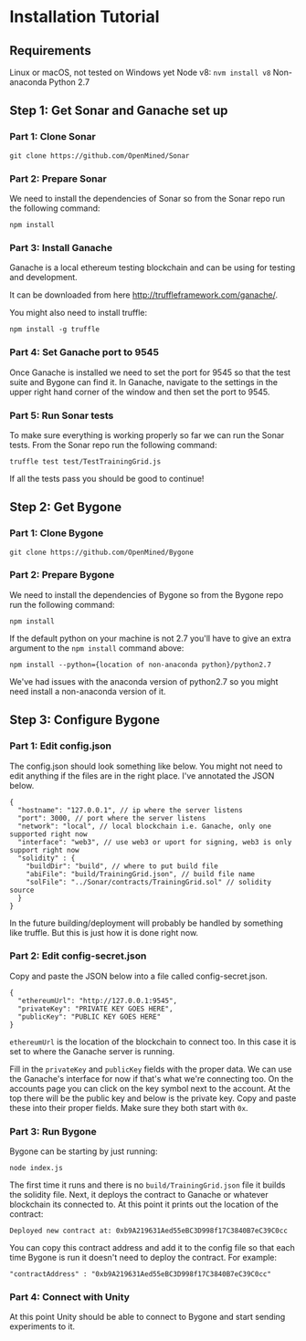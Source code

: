 # Installation Tutorial

## Requirements

Linux or macOS, not tested on Windows yet
Node v8: `nvm install v8`
Non-anaconda Python 2.7

## Step 1: Get Sonar and Ganache set up

### Part 1: Clone Sonar

`git clone https://github.com/OpenMined/Sonar`

### Part 2: Prepare Sonar

We need to install the dependencies of Sonar so from the Sonar repo run the following command:

`npm install`

### Part 3: Install Ganache

Ganache is a local ethereum testing blockchain and can be using for testing and development.

It can be downloaded from here http://truffleframework.com/ganache/.

You might also need to install truffle:

`npm install -g truffle`

### Part 4: Set Ganache port to 9545

Once Ganache is installed we need to set the port for 9545 so that the test suite and Bygone can find it. In Ganache, navigate to the settings in the upper right hand corner of the window and then set the port to 9545.

### Part 5: Run Sonar tests

To make sure everything is working properly so far we can run the Sonar tests. From the Sonar repo run the following command:

`truffle test test/TestTrainingGrid.js`

If all the tests pass you should be good to continue!

## Step 2: Get Bygone

### Part 1: Clone Bygone

`git clone https://github.com/OpenMined/Bygone`

### Part 2: Prepare Bygone

We need to install the dependencies of Bygone so from the Bygone repo run the following command:

`npm install`

If the default python on your machine is not 2.7 you'll have to give an extra argument to the `npm install` command above:

`npm install --python={location of non-anaconda python}/python2.7`

We've had issues with the anaconda version of python2.7 so you might need install a non-anaconda version of it.

## Step 3: Configure Bygone

### Part 1: Edit config.json

The config.json should look something like below. You might not need to edit anything if the files are in the right place. I've annotated the JSON below.

```
{
  "hostname": "127.0.0.1", // ip where the server listens
  "port": 3000, // port where the server listens
  "network": "local", // local blockchain i.e. Ganache, only one supported right now
  "interface": "web3", // use web3 or uport for signing, web3 is only support right now
  "solidity" : {
    "buildDir": "build", // where to put build file
    "abiFile": "build/TrainingGrid.json", // build file name
    "solFile": "../Sonar/contracts/TrainingGrid.sol" // solidity source
  }
}
```

In the future building/deployment will probably be handled by something like truffle. But this is just how it is done right now.

### Part 2: Edit config-secret.json

Copy and paste the JSON below into a file called config-secret.json.

```
{
  "ethereumUrl": "http://127.0.0.1:9545",
  "privateKey": "PRIVATE KEY GOES HERE",
  "publicKey": "PUBLIC KEY GOES HERE"
}
```

`ethereumUrl` is the location of the blockchain to connect too. In this case it is set to where the Ganache server is running.

Fill in the `privateKey` and `publicKey` fields with the proper data. We can use the Ganache's interface for now if that's what we're connecting too. On the accounts page you can click on the key symbol next to the account. At the top there will be the public key and below is the private key. Copy and paste these into their proper fields. Make sure they both start with `0x`.

### Part 3: Run Bygone

Bygone can be starting by just running:

`node index.js`

The first time it runs and there is no `build/TrainingGrid.json` file it builds the solidity file. Next, it deploys the contract to Ganache or whatever blockchain its connected to. At this point it prints out the location of the contract:

`Deployed new contract at: 0xb9A219631Aed55eBC3D998f17C3840B7eC39C0cc`

You can copy this contract address and add it to the config file so that each time Bygone is run it doesn't need to deploy the contract. For example:

`"contractAddress" : "0xb9A219631Aed55eBC3D998f17C3840B7eC39C0cc"`

### Part 4: Connect with Unity

At this point Unity should be able to connect to Bygone and start sending experiments to it.
